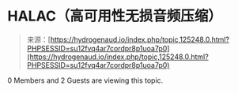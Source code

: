 <!--yml

category: 未分类

date: 2024-05-27 14:27:15

-->

# HALAC（高可用性无损音频压缩）

> 来源：[https://hydrogenaud.io/index.php/topic,125248.0.html?PHPSESSID=su12fvq4ar7cordpr8p1uoa7p0](https://hydrogenaud.io/index.php/topic,125248.0.html?PHPSESSID=su12fvq4ar7cordpr8p1uoa7p0)

<main id="forumposts">

0 Members and 2 Guests are viewing this topic.

</main>
